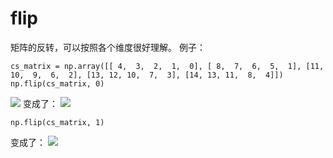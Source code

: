 # flip



矩阵的反转，可以按照各个维度很好理解。
例子：
```python3
cs_matrix = np.array([[ 4,  3,  2,  1,  0], [ 8,  7,  6,  5,  1], [11, 10,  9,  6,  2], [13, 12, 10,  7,  3], [14, 13, 11,  8,  4]])
np.flip(cs_matrix, 0)
```

![](https://cdn.jsdelivr.net/gh/vllbc/img4blog//image/Pasted%20image%2020221108231234.png)
变成了：
![](https://cdn.jsdelivr.net/gh/vllbc/img4blog//image/Pasted%20image%2020221108231249.png)

```python3
np.flip(cs_matrix, 1)
```
变成了：
![](https://cdn.jsdelivr.net/gh/vllbc/img4blog//image/Pasted%20image%2020221108231329.png)
